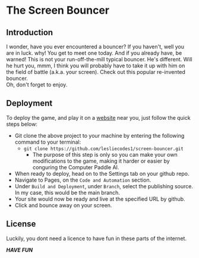 <h1>The Screen Bouncer</h1>

<h2>Introduction</h2>

I wonder, have you ever encountered a bouncer? If you haven't, well you are in luck. why! You get to meet one today. And if you already have, be warned! This is not your run-off-the-mill typical bouncer. He's different. Will he hurt you, mmm, I think you will probably have to take it up with him on the field of battle (a.k.a. your screen). Check out this popular re-invented bouncer. <br>
Oh, don't forget to enjoy.

<h2>Deployment</h2>

To deploy the game, and play it on a [website](https://lesliecodes1.github.io/screen-bouncer/) near you, just follow the quick steps below: <br>

* Git clone the above project to your machine by entering the following command to your terminal:
  * `git clone https://github.com/lesliecodes1/screen-bouncer.git`
    * The purpose of this step is only so you can make your own modifications to the game, making it harder or easier by conguring the Computer Paddle AI.
* When ready to deploy, head on to the Settings tab on your github repo.
* Navigate to Pages, on the `Code and Automation` section.
* Under `Build and Deployment`, under `Branch`, select the publishing source. In my case, this would be the main branch.
* Your site would now be ready and live at the specified URL by github.
* Click and bounce away on your screen. <br>

<h2>License</h2>
Luckily, you dont need a licence to have fun in these parts of the internet. <br>

***HAVE FUN***
